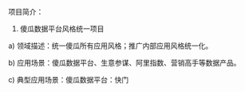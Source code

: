 项目简介：

1)    傻瓜数据平台风格统一项目

a)    领域描述：统一傻瓜所有应用风格；推广内部应用风格统一化。

b)    应用场景：傻瓜数据平台、生意参谋、阿里指数、营销高手等数据产品。

c)   典型应用场景：傻瓜数据平台：快门

